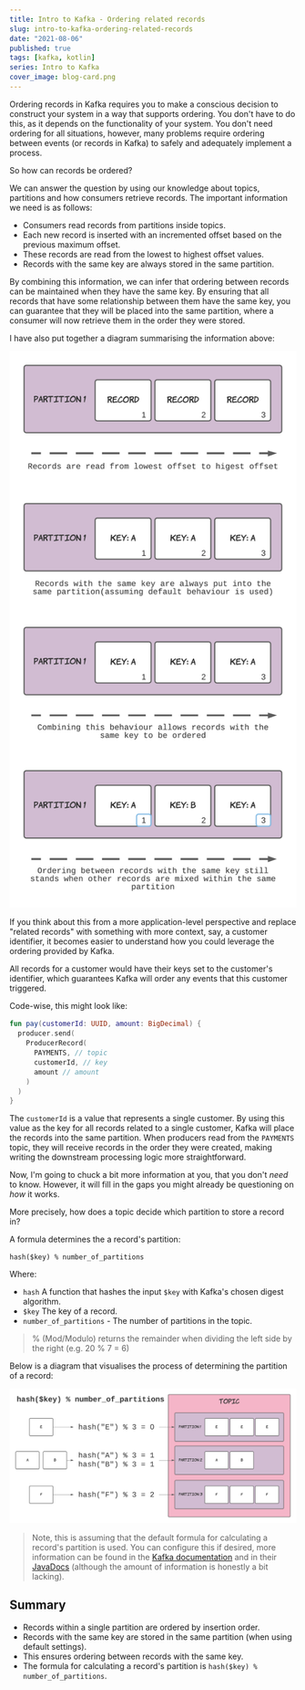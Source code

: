 ```yaml
---
title: Intro to Kafka - Ordering related records
slug: intro-to-kafka-ordering-related-records
date: "2021-08-06"
published: true
tags: [kafka, kotlin]
series: Intro to Kafka
cover_image: blog-card.png
---
```


Ordering records in Kafka requires you to make a conscious decision to construct your system in a way that supports ordering. You don't have to do this, as it depends on the functionality of your system. You don't need ordering for all situations, however, many problems require ordering between events (or records in Kafka) to safely and adequately implement a process.

So how can records be ordered?

We can answer the question by using our knowledge about topics, partitions and how consumers retrieve records. The important information we need is as follows:

- Consumers read records from partitions inside topics.
- Each new record is inserted with an incremented offset based on the previous maximum offset.
- These records are read from the lowest to highest offset values.
- Records with the same key are always stored in the same partition.

By combining this information, we can infer that ordering between records can be maintained when they have the same key. By ensuring that all records that have some relationship between them have the same key, you can guarantee that they will be placed into the same partition, where a consumer will now retrieve them in the order they were stored.

I have also put together a diagram summarising the information above:

![Kafka record ordering in a partition](kafka-record-ordering-in-partition.png)

If you think about this from a more application-level perspective and replace "related records" with something with more context, say, a customer identifier, it becomes easier to understand how you could leverage the ordering provided by Kafka.

All records for a customer would have their keys set to the customer's identifier, which guarantees Kafka will order any events that this customer triggered.

Code-wise, this might look like:

```kotlin
fun pay(customerId: UUID, amount: BigDecimal) {
  producer.send(
    ProducerRecord(
      PAYMENTS, // topic
      customerId, // key
      amount // amount
    )
  )
}
```

The `customerId` is a value that represents a single customer. By using this value as the key for all records related to a single customer, Kafka will place the records into the same partition. When producers read from the `PAYMENTS` topic, they will receive records in the order they were created, making writing the downstream processing logic more straightforward.

Now, I'm going to chuck a bit more information at you, that you don't _need_ to know. However, it will fill in the gaps you might already be questioning on _how_ it works. 

More precisely, how does a topic decide which partition to store a record in?

A formula determines the a record's partition:

```
hash($key) % number_of_partitions
```

Where:

- `hash` A function that hashes the input `$key` with Kafka's chosen digest algorithm.
- `$key` The key of a record.
- `number_of_partitions` - The number of partitions in the topic.

> % (Mod/Modulo) returns the remainder when dividing the left side by the right (e.g. 20 % 7 = 6)

Below is a diagram that visualises the process of determining the partition of a record:

![Kafka record ordering formula and process for determining a record's partition](kafka-record-ordering-formula-process.png)

> Note, this is assuming that the default formula for calculating a record's partition is used. You can configure this if desired, more information can be found in the [Kafka documentation](https://kafka.apache.org/documentation/#producerconfigs_partitioner.class) and in their [JavaDocs](https://kafka.apache.org/24/javadoc/?org/apache/kafka/clients/producer/Partitioner.html) (although the amount of information is honestly a bit lacking).

## Summary

- Records within a single partition are ordered by insertion order.
- Records with the same key are stored in the same partition (when using default settings).
- This ensures ordering between records with the same key.
- The formula for calculating a record's partition is `hash($key) % number_of_partitions`.